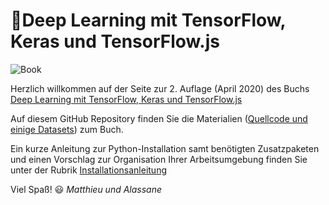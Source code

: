 # 📕Deep Learning mit TensorFlow, Keras und TensorFlow.js
![Book](https://s3-eu-west-1.amazonaws.com/cover2.galileo-press.de/print/9783836274258_267.png)

Herzlich willkommen auf der Seite zur 2. Auflage (April 2020) des Buchs [Deep Learning 
mit TensorFlow, Keras und TensorFlow.js](https://www.rheinwerk-verlag.de/deep-learning-mit-tensorflow-keras-und-tensorflowjs_5040/) 

Auf diesem GitHub Repository finden Sie die Materialien ([Quellcode und einige Datasets](/Quellcode)) zum Buch. 

Ein kurze Anleitung zur Python-Installation samt benötigten Zusatzpaketen und einen Vorschlag zur Organisation Ihrer Arbeitsumgebung finden Sie unter der Rubrik [Installationsanleitung](/Installationsanleitung)

Viel Spaß! 😃 
*Matthieu und Alassane*